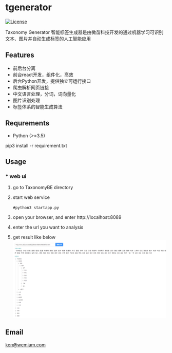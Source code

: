 # tgenerator
[![License](https://img.shields.io/badge/LICENSE-Apache2.0-ff69b4.svg)](http://www.apache.org/licenses/LICENSE-2.0.html)

Taxonomy Generator
智能标签生成器是由微苗科技开发的通过机器学习可识别文本、图片并自动生成标签的人工智能应用


## Features

- 前后台分离
- 前台react开发，组件化，高效
- 后台Python开发，提供独立可运行接口
- 爬虫解析网页链接
- 中文语言处理，分词，词向量化
- 图片识别处理
- 标签体系的智能生成算法


## Requrements

- Python (>=3.5)

pip3 install -r requirement.txt


## Usage


### * web ui

1. go to TaxonomyBE directory

2. start web service

    `#python3 startapp.py`

3. open your browser, and enter http://localhost:8089

4. enter the url you want to analysis

5. get result like below
![tgen](./example.jpg)


## Email
ken@wemiam.com

